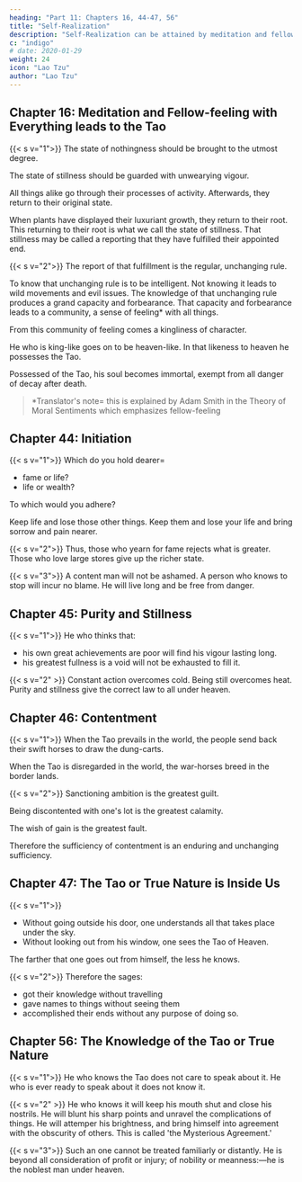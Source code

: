 ```yaml
---
heading: "Part 11: Chapters 16, 44-47, 56"
title: "Self-Realization"
description: "Self-Realization can be attained by meditation and fellow-feeling"
c: "indigo"
# date: 2020-01-29
weight: 24
icon: "Lao Tzu"
author: "Lao Tzu"
---
```





## Chapter 16: Meditation and Fellow-feeling with Everything leads to the Tao

{{< s v="1">}} The state of nothingness should be brought to the utmost degree. 

The state of stillness should be guarded with unwearying vigour.

All things alike go through their processes of activity. Afterwards, they return to their original state.

When plants have displayed their luxuriant growth, they return to their root.  This returning to their root is what we call the state of stillness. That stillness may be called a reporting that they have fulfilled their appointed end.


{{< s v="2">}} The report of that fulfillment is the regular, unchanging rule. 

To know that unchanging rule is to be intelligent. Not knowing it leads to wild movements and evil issues. 
The knowledge of that unchanging rule produces a grand capacity and forbearance. That capacity and forbearance leads to a community, a sense of feeling* with all things. 

From this community of feeling comes a kingliness of character.

He who is king-like goes on to be heaven-like. In that likeness to heaven he possesses the Tao. 

Possessed of the Tao, his soul becomes immortal<!--  endures long; and to the end of his bodily life, is -->, exempt from all danger of decay after death.

> *Translator's note= this is explained by Adam Smith in the Theory of Moral Sentiments which emphasizes fellow-feeling



## Chapter 44: Initiation

{{< s v="1">}} Which do you hold dearer= 
- fame or life?
- life or wealth?

To which would you adhere?

Keep life and lose those other things. Keep them and lose your life and bring sorrow and pain nearer.


{{< s v="2">}} Thus, those who yearn for fame rejects what is greater. 
Those who love large stores give up the richer state.


{{< s v="3">}} A content man will not be ashamed.
A person who knows to stop will incur no blame. He will live long and be free from danger.



## Chapter 45: Purity and Stillness

{{< s v="1">}}  He who thinks that:
- his own great achievements are poor will find his vigour lasting long.
- his greatest fullness is a void will not be exhausted to fill it<!--  ne'er shall stem the tide -->.




<!-- Do thou what's straight still crooked deem;
Thy greatest art still stupid seem,
And eloquence a stammering scream. -->

{{< s v="2" >}} Constant action overcomes cold. Being still overcomes heat. Purity and stillness give the correct law to all under heaven.



## Chapter 46: Contentment

{{< s v="1">}} When the Tao prevails in the world, the people send back their swift horses to draw the dung-carts. 

When the Tao is disregarded in the world, the war-horses breed in the border lands.

{{< s v="2">}} Sanctioning ambition is the greatest guilt.

Being discontented with one's lot is the greatest calamity. 

The wish of gain is the greatest fault. 

Therefore the sufficiency of contentment is an enduring and unchanging sufficiency.


## Chapter 47: The Tao or True Nature is Inside Us

{{< s v="1">}} 
- Without going outside his door, one understands all that takes place under the sky.
- Without looking out from his window, one sees the Tao of Heaven. 

The farther that one goes out from himself, the less he knows.



{{< s v="2">}} Therefore the sages:
- got their knowledge without travelling
- gave names to things without seeing them
- accomplished their ends without any purpose of doing so.


## Chapter 56: The Knowledge of the Tao or True Nature

{{< s v="1">}} He who knows the Tao does not care to speak about it. He who is ever ready to speak about it does not know it.


{{< s v="2" >}} He who knows it will keep his mouth shut and close his nostrils. He will blunt his sharp points and unravel the complications of things. He will attemper his brightness, and bring himself into agreement with the obscurity of others. This is called 'the Mysterious Agreement.'


{{< s v="3">}} Such an one cannot be treated familiarly or distantly. He is beyond all consideration of profit or injury; of nobility or meanness:—he is the noblest man under heaven.

